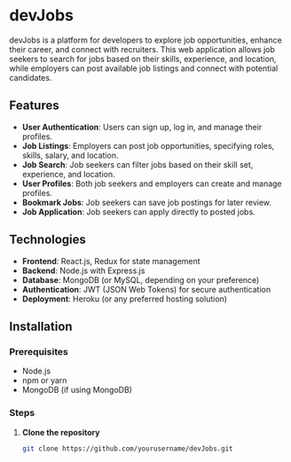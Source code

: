 # devJobs

devJobs is a platform for developers to explore job opportunities, enhance their career, and connect with recruiters. This web application allows job seekers to search for jobs based on their skills, experience, and location, while employers can post available job listings and connect with potential candidates.

## Features

- **User Authentication**: Users can sign up, log in, and manage their profiles.
- **Job Listings**: Employers can post job opportunities, specifying roles, skills, salary, and location.
- **Job Search**: Job seekers can filter jobs based on their skill set, experience, and location.
- **User Profiles**: Both job seekers and employers can create and manage profiles.
- **Bookmark Jobs**: Job seekers can save job postings for later review.
- **Job Application**: Job seekers can apply directly to posted jobs.

## Technologies

- **Frontend**: React.js, Redux for state management
- **Backend**: Node.js with Express.js
- **Database**: MongoDB (or MySQL, depending on your preference)
- **Authentication**: JWT (JSON Web Tokens) for secure authentication
- **Deployment**: Heroku (or any preferred hosting solution)

## Installation

### Prerequisites
- Node.js
- npm or yarn
- MongoDB (if using MongoDB)

### Steps

1. **Clone the repository**

   ```bash
   git clone https://github.com/yourusername/devJobs.git
